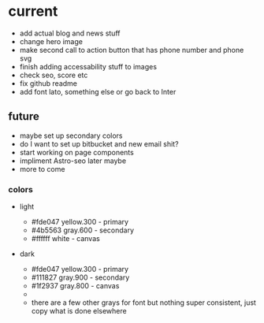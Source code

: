 # current

- add actual blog and news stuff
- change hero image
- make second call to action button that has phone number and phone svg
- finish adding accessability stuff to images
- check seo, score etc
- fix github readme
- add font lato, something else or go back to Inter

## future

- maybe set up secondary colors
- do I want to set up bitbucket and new email shit?
- start working on page components
- impliment Astro-seo later maybe
- more to come

### colors

- light
  - #fde047 yellow.300 - primary
  - #4b5563 gray.600 - secondary
  - #ffffff white - canvas
- dark

  - #fde047 yellow.300 - primary
  - #111827 gray.900 - secondary
  - #1f2937 gray.800 - canvas
  -
  - there are a few other grays for font but nothing super consistent, just copy what is done elsewhere
